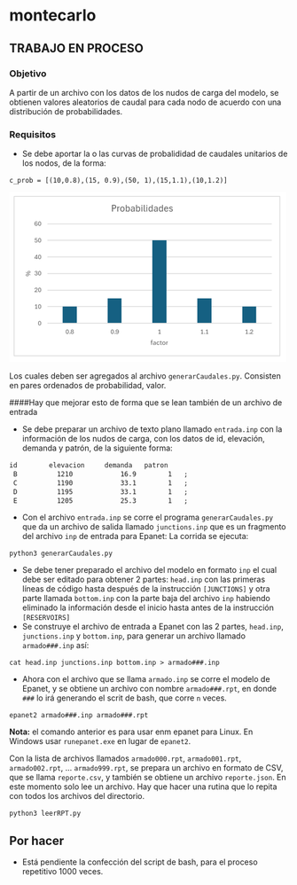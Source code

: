 # montecarlo

## TRABAJO EN PROCESO
### Objetivo
A partir de un archivo con los datos de los nudos de carga del modelo, se obtienen valores aleatorios de caudal para cada nodo de acuerdo con una distribución de probabilidades.

### Requisitos
* Se debe aportar la o las curvas de probalididad de caudales unitarios de los nodos, de la forma:
```
c_prob = [(10,0.8),(15, 0.9),(50, 1),(15,1.1),(10,1.2)]
```
<img src="probabilidades.png">

Los cuales deben ser agregados al archivo `generarCaudales.py`.  Consisten en pares ordenados de probabilidad, valor.  

####Hay que mejorar esto de forma que se lean también de un archivo de entrada

* Se debe preparar un archivo de texto plano llamado `entrada.inp` con la información de los nudos de carga, con los datos de id, elevación, demanda y patrón, de la siguiente forma:
```
id	      elevacion	    demanda	  patron
 B         	1210        	16.9     	1   ;
 C         	1190        	33.1     	1   ;
 D         	1195        	33.1     	1   ;
 E         	1205        	25.3    	1   ;
```
* Con el archivo `entrada.inp` se corre el programa `generarCaudales.py` que da un archivo de salida llamado `junctions.inp` que es un fragmento del archivo `inp` de entrada para Epanet:  La corrida se ejecuta:
```
python3 generarCaudales.py
```
* Se debe tener preparado el archivo del modelo en formato `inp` el cual debe ser editado para obtener 2 partes: `head.inp` con las primeras líneas de código hasta después de la instrucción `[JUNCTIONS]` y otra parte llamada `bottom.inp` con la parte baja del archivo `inp` habiendo eliminado la información desde el inicio hasta antes de la instrucción `[RESERVOIRS]`
* Se construye el archivo de entrada a Epanet con las 2 partes, `head.inp`, `junctions.inp` y `bottom.inp`, para generar un archivo llamado `armado###.inp` así:
```
cat head.inp junctions.inp bottom.inp > armado###.inp
```
* Ahora con el archivo que se llama `armado.inp` se corre el modelo de Epanet, y se obtiene un archivo con nombre `armado###.rpt`, en donde `###` lo irá generando el scrit de bash, que corre `n` veces.
```
epanet2 armado###.inp armado###.rpt
```
**Nota:**  el comando anterior es para usar enm epanet para Linux.  En Windows usar `runepanet.exe` en lugar de `epanet2`.


Con la lista de archivos llamados  `armado000.rpt`, `armado001.rpt`, `armado002.rpt`, ... `armado999.rpt`, se prepara un archivo en formato de CSV, que se llama `reporte.csv`, y también se obtiene un archivo `reporte.json`.  En este momento solo lee un archivo.  Hay que hacer una rutina que lo repita con todos los archivos del directorio.
```
python3 leerRPT.py
```

## Por hacer
*  Está pendiente la confección del script de bash, para el proceso repetitivo 1000 veces.
  
